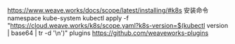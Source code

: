 https://www.weave.works/docs/scope/latest/installing/#k8s
安装命令 namespace kube-system
kubectl apply -f "https://cloud.weave.works/k8s/scope.yaml?k8s-version=$(kubectl version | base64 | tr -d '\n')"
plugins
https://github.com/weaveworks-plugins
